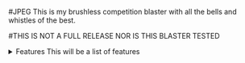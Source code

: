 #JPEG
This is my brushless competition blaster with all the bells and whistles of the best.

#THIS IS NOT A FULL RELEASE NOR IS THIS BLASTER TESTED

<details>
  <summary> Features
    This will be a list of features
    </summary>
    
  <summary> Hardware List
    screws probably
    </summary>
  
  <summary> TODO
    make work
    </summary>
  
  
